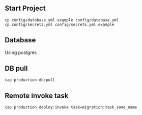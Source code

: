 ## Start Project

```
cp config/database.yml.example config/database.yml
cp config/secrets.yml config/secrets.yml.example
```

## Database

Using postgres

## DB pull

```
cap production db:pull
```

## Remote invoke task

```
cap production deploy:invoke task=migration:task_some_name
```
